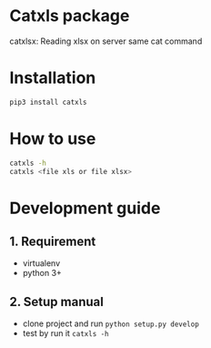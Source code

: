 # Catxls package
catxlsx: Reading xlsx on server same cat command
# Installation

```bash
pip3 install catxls
```
# How to use

```bash
catxls -h
catxls <file xls or file xlsx>
```
# Development guide
## 1. Requirement
- virtualenv
- python 3+

## 2. Setup manual
- clone project and run `python setup.py develop`
- test by run it `catxls -h`


